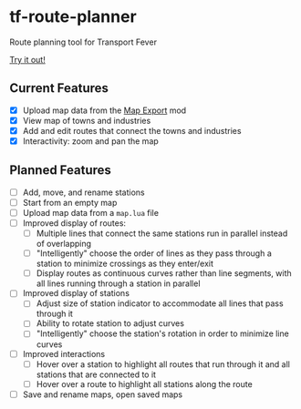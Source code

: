 # tf-route-planner
Route planning tool for Transport Fever

[Try it out!](https://mpalmer685.github.io/tf-route-planner)

## Current Features

* [x] Upload map data from the [Map Export](https://steamcommunity.com/sharedfiles/filedetails/?id=1445899052) mod
* [x] View map of towns and industries
* [x] Add and edit routes that connect the towns and industries
* [x] Interactivity: zoom and pan the map

## Planned Features

* [ ] Add, move, and rename stations
* [ ] Start from an empty map
* [ ] Upload map data from a `map.lua` file
* [ ] Improved display of routes:
  * [ ] Multiple lines that connect the same stations run in parallel instead of overlapping
  * [ ] "Intelligently" choose the order of lines as they pass through a station to minimize crossings as they enter/exit
  * [ ] Display routes as continuous curves rather than line segments, with all lines running through a station in parallel
* [ ] Improved display of stations
  * [ ] Adjust size of station indicator to accommodate all lines that pass through it
  * [ ] Ability to rotate station to adjust curves
  * [ ] "Intelligently" choose the station's rotation in order to minimize line curves
* [ ] Improved interactions
  * [ ] Hover over a station to highlight all routes that run through it and all stations that are connected to it
  * [ ] Hover over a route to highlight all stations along the route
* [ ] Save and rename maps, open saved maps
